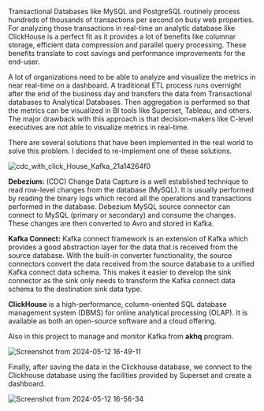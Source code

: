 Transactional Databases like MySQL and PostgreSQL routinely process hundreds of thousands of transactions per second on busy web properties. 
For analyzing those transactions in real-time an analytic database like ClickHouse is a perfect fit as it provides a lot of benefits like columnar storage, efficient data compression and parallel query processing. These benefits translate to cost savings and performance improvements for the end-user.

A lot of organizations need to be able to analyze and visualize the metrics in near real-time on a dashboard. A traditional ETL process runs overnight after the end of the business day and transfers the data from Transactional databases to Analytical Databases. Then aggregation is performed so that the metrics can be visualized in BI tools like Superset, Tableau, and others.
The major drawback with this approach is that decision-makers like C-level executives are not able to visualize metrics in real-time. 

There are several solutions that have been implemented in the real world to solve this problem. I decided to re-implement one of these solutions.

![cdc_with_click_House_Kafka_21a14264f0](https://github.com/saiehhejazi/Data-Engineer-Projects/assets/166489248/c3cc90a7-394f-41ad-803e-cb68d984d6f0)

**Debezium:** (CDC) Change Data Capture is a well established technique to read row-level changes from the database (MySQL). It is usually performed by reading the binary logs which record all the operations and transactions performed in the database. Debezium MySQL source connector can connect to MySQL (primary or secondary) and consume the changes. These changes are then converted to Avro and stored in Kafka.

**Kafka Connect:** Kafka connect framework is an extension of Kafka which provides a good abstraction layer for the data that is received from the source database. With the built-in converter functionality, the source connectors convert the data received from the source database to a unified Kafka connect data schema. This makes it easier to develop the sink connector as the sink only needs to transform the Kafka connect data schema to the destination sink data type.

**ClickHouse** is a high-performance, column-oriented SQL database management system (DBMS) for online analytical processing (OLAP). It is available as both an open-source software and a cloud offering.

Also in this project to manage and monitor Kafka from **akhq** program.

![Screenshot from 2024-05-12 16-49-11](https://github.com/saiehhejazi/Data-Engineer-Projects/assets/166489248/e66ff6cc-36db-4e80-9027-203927ae660f)

Finally, after saving the data in the Clickhouse database, we connect to the Clickhouse database using the facilities provided by Superset and create a dashboard.

![Screenshot from 2024-05-12 16-56-34](https://github.com/saiehhejazi/Data-Engineer-Projects/assets/166489248/81e9f096-34c7-47c0-8f9c-bf96a997d2aa)

